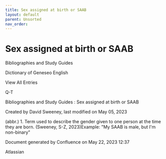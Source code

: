 ```yaml
---
title: Sex assigned at birth or SAAB
layout: default
parent: Unsorted
nav_order:
---
```


# Sex assigned at birth or SAAB

Bibliographies and Study Guides

Dictionary of Geneseo English

View All Entries

Q-T

Bibliographies and Study Guides : Sex assigned at birth or SAAB

Created by  David Sweeney, last modified on May 05, 2023

(abbr.) 1. Term used to describe the gender given to one person at the time they are born. (Sweeney, S-Z, 2023)Example: &quot;My SAAB is male, but I'm non-binary&quot;

Document generated by Confluence on May 22, 2023 12:37

Atlassian
